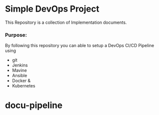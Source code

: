# Simple DevOps Project

This Repository is a collection of Implementation documents. 

### Purpose:
By following this repository you can able to setup a DevOps CI/CD Pipeline using
- git
- Jenkins
- Mavine
- Ansible
- Docker &
- Kubernetes

# docu-pipeline
